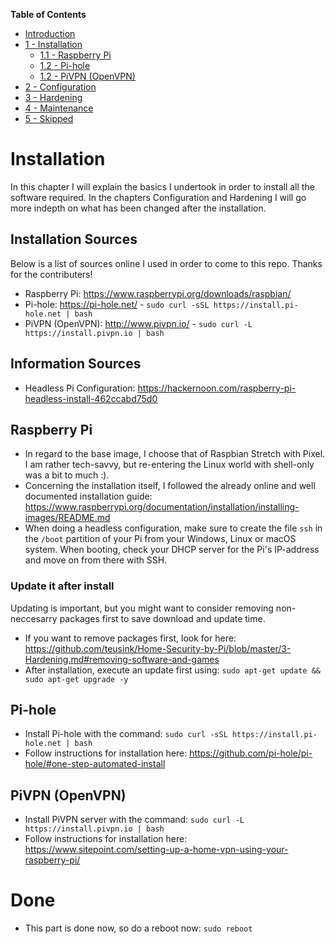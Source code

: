 **Table of Contents**
- [Introduction](https://github.com/teusink/Home-Security-by-Pi/blob/master/README.md)
- [1 - Installation](https://github.com/teusink/Home-Security-by-Pi/blob/master/1-Installation.md)
  - [1.1 - Raspberry Pi](https://github.com/teusink/Home-Security-by-Pi/blob/master/1-Installation.md#raspberry-pi)
  - [1.2 - Pi-hole](https://github.com/teusink/Home-Security-by-Pi/blob/master/1-Installation.md#pi-hole)
  - [1.2 - PiVPN (OpenVPN)](https://github.com/teusink/Home-Security-by-Pi/blob/master/1-Installation.md#pivpn-openvpn)
- [2 - Configuration](https://github.com/teusink/Home-Security-by-Pi/blob/master/2-Configuration.md)
- [3 - Hardening](https://github.com/teusink/Home-Security-by-Pi/blob/master/3-Hardening.md)
- [4 - Maintenance](https://github.com/teusink/Home-Security-by-Pi/blob/master/4-Maintenance.md)
- [5 - Skipped](https://github.com/teusink/Home-Security-by-Pi/blob/master/5-Skipped.md)

# Installation
In this chapter I will explain the basics I undertook in order to install all the software required. In the chapters Configuration and Hardening I will go more indepth on what has been changed after the installation.

## Installation Sources
Below is a list of sources online I used in order to come to this repo. Thanks for the contributers!
- Raspberry Pi: https://www.raspberrypi.org/downloads/raspbian/
- Pi-hole: https://pi-hole.net/ - `sudo curl -sSL https://install.pi-hole.net | bash`
- PiVPN (OpenVPN): http://www.pivpn.io/ - `sudo curl -L https://install.pivpn.io | bash`

## Information Sources
- Headless Pi Configuration: https://hackernoon.com/raspberry-pi-headless-install-462ccabd75d0

## Raspberry Pi
- In regard to the base image, I choose that of Raspbian Stretch with Pixel. I am rather tech-savvy, but re-entering the Linux world with shell-only was a bit to much :).
- Concerning the installation itself, I followed the already online and well documented installation guide: https://www.raspberrypi.org/documentation/installation/installing-images/README.md
- When doing a headless configuration, make sure to create the file `ssh` in the `/boot` partition of your Pi from your Windows, Linux or macOS system. When booting, check your DHCP server for the Pi's IP-address and move on from there with SSH.

### Update it after install
Updating is important, but you might want to consider removing non-neccesarry packages first to save download and update time.
- If you want to remove packages first, look for here: https://github.com/teusink/Home-Security-by-Pi/blob/master/3-Hardening.md#removing-software-and-games
- After installation, execute an update first using: `sudo apt-get update && sudo apt-get upgrade -y`

## Pi-hole
- Install Pi-hole with the command: `sudo curl -sSL https://install.pi-hole.net | bash`
- Follow instructions for installation here: https://github.com/pi-hole/pi-hole/#one-step-automated-install

## PiVPN (OpenVPN)
- Install PiVPN server with the command: `sudo curl -L https://install.pivpn.io | bash`
- Follow instructions for installation here: https://www.sitepoint.com/setting-up-a-home-vpn-using-your-raspberry-pi/

# Done
- This part is done now, so do a reboot now: `sudo reboot`

